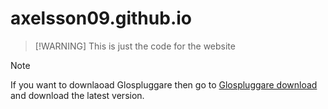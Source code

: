 # axelsson09.github.io
>
> [!WARNING]
> This is just the code for the website

> [!NOTE]
> If you want to downlaoad Glospluggare then go to [Glospluggare download](https://github.com/axelsson09/Glospluggare/releases) and download the latest version.
